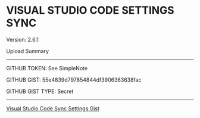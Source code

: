 # VISUAL STUDIO CODE SETTINGS SYNC 
Version: 2.6.1

Upload Summary

--------------------
GITHUB TOKEN: See SimpleNote

GITHUB GIST: 55e4839d797854844df3906363638fac

GITHUB GIST TYPE: Secret

--------------------

[Visual Studio Code Sync Settings Gist](https://gist.github.com/LemuelCushing/55e4839d797854844df3906363638fac)
